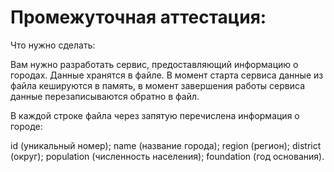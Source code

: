 # Промежуточная аттестация: 
Что нужно сделать:

Вам нужно разработать сервис, предоставляющий информацию о городах. Данные хранятся в файле. В момент старта сервиса данные из файла кешируются в память, в момент завершения работы сервиса данные перезаписываются обратно в файл.



В каждой строке файла через запятую перечислена информация о городе:

id (уникальный номер);
name (название города);
region (регион);
district (округ);
population (численность населения);
foundation (год основания).
